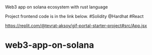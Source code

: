 Web3 app on solana ecosystem with rust language

Project frontend code is in the link below. #Solidity @Hardhat #React

https://replit.com/@tevrat-aksoy/gif-portal-starter-project#src/App.jsx



# web3-app-on-solana
